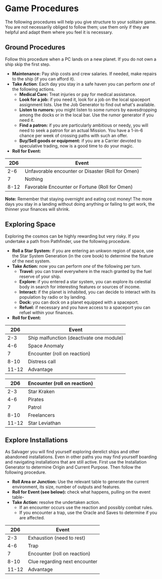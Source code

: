 # Game Procedures

The following procedures will help you give structure to your solitaire game. You are not necessarily obliged to follow them; use them only if they are helpful and adapt them where you feel it is necessary.

## Ground Procedures

Follow this procedure when a PC lands on a new planet. If you do not own a ship skip the first step.

- **Maintenance:** Pay ship costs and crew salaries. If needed, make repairs to the ship (if you can afford it).
- **Take Action**: Each day you stay in a safe haven you can perform _one_ of the following actions.
  - **Medical Care:** Treat injuries or pay for medical assistance.
  - **Look for a job:** if you need it, look for a job on the local spaceport assignment lists. Use the Job Generator to find out what's available.
  - **Listen to rumors:** you might listen to some rumors by eavesdropping among the docks or in the local bar. Use the rumor generator if you need it.
  - **Find a patron:** if you are particularly ambitious or needy, you will need to seek a patron for an actual Mission. You have a 1-in-6 chance per week of crossing paths with such an offer.
  - **Buy/Sell goods or equipment:** if you are a Carrier devoted to speculative trading, now is a good time to do your magic.
- **Roll for Event:** 

| 2D6  | Event                                             |
| ---- | ------------------------------------------------- |
| 2-6  | Unfavorable encounter or Disaster (Roll for Omen) |
| 7    | Nothing                                           |
| 8-12 | Favorable Encounter or Fortune (Roll for Omen)    |

**Note:** Remember that staying overnight and eating cost money! The more days you stay in a landing without doing anything or failing to get work, the thinner your finances will shrink. 

## Exploring Space

Exploring the cosmos can be highly rewarding but very risky. If you undertake a path from Pathfinder, use the following procedure.

- **Roll a Star System:** if you are entering an unkwon region of space, use the Star System Generation (in the core book) to determine the feature of the next system.
- **Take Action:** now you can perform _one_ of the following per turn.
  - **Travel:** you can travel everywhere in the reach granted by the fuel reserve of your ship.
  - **Explore:** if you entered a star system, you can explore its celestial body in search for interesting features or sources of income.
  - **Interact:** if the planet is inhabited, you can decide to interact with its population by radio or by landing.
  - **Dock:** you can dock on a planet equipped with a spaceport.
  - **Refuel:** if necessary and you have access to a spaceport you can refuel within your finances.
- **Roll for Event:** 

| 2D6   | Event                                    |
| ----- | ---------------------------------------- |
| 2-3   | Ship malfunction (deactivate one module) |
| 4-6   | Space Anomaly                            |
| 7     | Encounter (roll on reaction)             |
| 8-10  | Distress call                            |
| 11-12 | Advantage                                |


| 2D6   | Encounter (roll on reaction) |
| ----- | ---------------------------- |
| 2-3   | Star Kraken                  |
| 4-6   | Pirates                      |
| 7     | Patrol                       |
| 8-10  | Freelancers                  |
| 11-12 | Star Leviathan               |

## Explore Installations

As Salvager you will find yourself exploring derelict ships and other abandoned installations. Even in other paths you may find yourself boarding and navigating installations that are still active. First use the Installation Generator to determine Origin and Current Purpose. Then follow the following procedure.

- **Roll Area or Junction:** Use the relevant table to generate the current environment, its size, number of outputs and features.
- **Roll for Event (see below):** check what happens, pulling on the event table-
- **Take Action:** resolve the undertaken action. 
  - If an encounter occurs use the reaction and possibly combat rules. 
  - If you encounter a trap, use the Oracle and Saves to determine if you are affected.

| 2D6   | Event                         |
| ----- | ----------------------------- |
| 2-3   | Exhaustion (need to rest)     |
| 4-6   | Trap                          |
| 7     | Encounter (roll on reaction)  |
| 8-10  | Clue regarding next encounter |
| 11-12 | Advantage                     |


